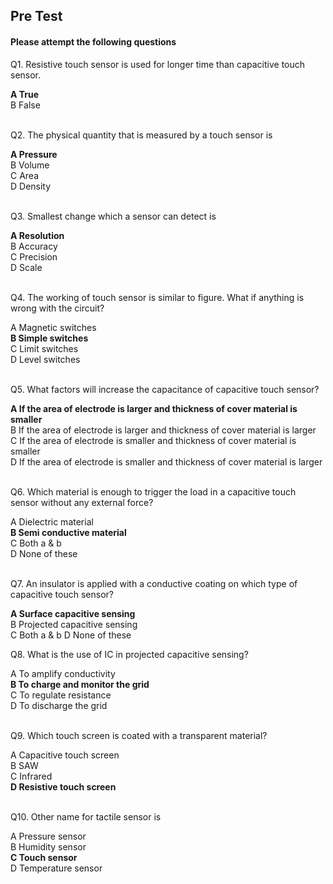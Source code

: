 ##  Pre Test 
#### Please attempt the following questions


Q1. Resistive touch sensor is used for longer time than capacitive touch sensor.

<b>A  True</b>   
B  False  
<br>
  
  
Q2. The physical quantity that is measured by a touch sensor is

<b>A  Pressure</b>  
B  Volume  
C  Area  
D  Density  
<br>
  
  
Q3. Smallest change which a sensor can detect is

<b>A  Resolution</b>  
B  Accuracy  
C  Precision  
D  Scale  
<br>
  
  
Q4. The working of touch sensor is similar to figure. What if anything is wrong with the circuit?
  
A  Magnetic switches  
<b>B  Simple switches</b>  
C  Limit switches  
D  Level switches  
<br>
  
  
Q5. What factors will increase the capacitance of capacitive touch sensor?

<b>A  If the area of electrode is larger and thickness of cover material is smaller</b>  
B  If the area of electrode is larger and thickness of cover material is larger  
C  If the area of electrode is smaller and thickness of cover material is smaller  
D  If the area of electrode is smaller and thickness of cover material is larger  
<br>
  
  
Q6. Which material is enough to trigger the load in a capacitive touch sensor without any external force?

A  Dielectric material  
<b>B  Semi conductive material</b>  
C  Both a & b  
D  None of these   
<br>
  
  
Q7. An insulator is applied with a conductive coating on which type of capacitive touch sensor?

<b>A  Surface capacitive sensing</b>  
B  Projected capacitive sensing  
C   Both a & b 
D   None of these 
<br>
  
  
Q8. What is the use of IC in projected capacitive sensing?

A  To amplify conductivity  
<b>B  To charge and monitor the grid</b>  
C  To regulate resistance  
D  To discharge the grid  
<br>
  
  
Q9. Which touch screen is coated with a transparent material?

A  Capacitive touch screen  
B  SAW  
C  Infrared  
<b>D  Resistive touch screen</b>  
<br>
  
  
Q10. Other name for tactile sensor is

A  Pressure sensor   
B  Humidity sensor  
<b>C  Touch sensor</b>  
D  Temperature sensor   



